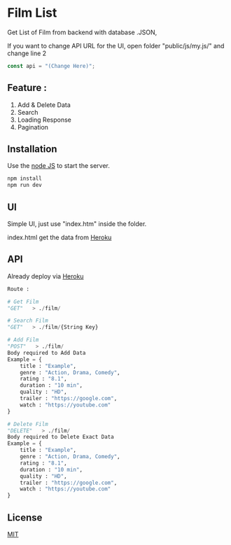 # Film List

Get List of Film from backend with database .JSON,

If you want to change API URL for the UI, open folder "public/js/my.js/" and change line 2

```javascript
const api = "(Change Here)";
```

Feature : 
-
1. Add & Delete Data 
2. Search
3. Loading Response
4. Pagination

## Installation

Use the [node JS](https://nodejs.org/en/) to start the server.

```bash
npm install
npm run dev
```

## UI
Simple UI, just use "index.htm" inside the folder.

index.html get the data from [Heroku](https://film-test-yoshi.herokuapp.com/film)

## API
Already deploy via [Heroku](https://film-test-yoshi.herokuapp.com/film)
```python
Route : 

# Get Film
"GET"   > ./film/

# Search Film
"GET"   > ./film/{String Key}

# Add Film
"POST"   > ./film/
Body required to Add Data
Example = {
    title : "Example",
    genre : "Action, Drama, Comedy",
    rating : "8.1",
    duration : "10 min",
    quality : "HD",
    trailer : "https://google.com",
    watch : "https://youtube.com"
}

# Delete Film
"DELETE"   > ./film/
Body required to Delete Exact Data
Example = {
    title : "Example",
    genre : "Action, Drama, Comedy",
    rating : "8.1",
    duration : "10 min",
    quality : "HD",
    trailer : "https://google.com",
    watch : "https://youtube.com"
}

```

## License
[MIT](https://choosealicense.com/licenses/mit/)